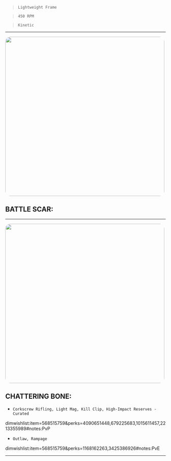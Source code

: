 > `Lightweight Frame`

> `450 RPM`

> `Kinetic`

---

<img src="https://bungie.net/common/destiny2_content/screenshots/2099894368.jpg" width="500px" style="border-radius: 16px">

## BATTLE SCAR:

---

<img src="https://bungie.net/common/destiny2_content/screenshots/568515759.jpg" width="500px" style="border-radius: 16px">

## CHATTERING BONE:

-   `Corkscrew Rifling, Light Mag, Kill Clip, High-Impact Reserves - Curated`

dimwishlist:item=568515759&perks=4090651448,679225683,1015611457,2213355989#notes:PvP

-   `Outlaw, Rampage`

dimwishlist:item=568515759&perks=1168162263,3425386926#notes:PvE

---
